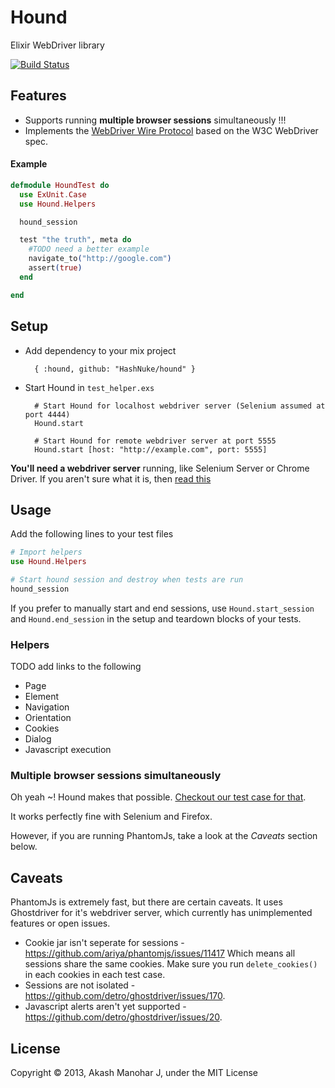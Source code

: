 # Hound

Elixir WebDriver library

[![Build Status](https://travis-ci.org/HashNuke/hound.png?branch=master)](https://travis-ci.org/HashNuke/hound)

## Features

* Supports running __multiple browser sessions__ simultaneously !!!
* Implements the [WebDriver Wire Protocol](https://code.google.com/p/selenium/wiki/JsonWireProtocol) based on the W3C WebDriver spec.


#### Example

```elixir
defmodule HoundTest do
  use ExUnit.Case
  use Hound.Helpers

  hound_session

  test "the truth", meta do
    #TODO need a better example
    navigate_to("http://google.com")
    assert(true)
  end

end
```

## Setup

* Add dependency to your mix project

        { :hound, github: "HashNuke/hound" }

* Start Hound in `test_helper.exs`

        # Start Hound for localhost webdriver server (Selenium assumed at port 4444)
        Hound.start

        # Start Hound for remote webdriver server at port 5555
        Hound.start [host: "http://example.com", port: 5555]


__You'll need a webdriver server__ running, like Selenium Server or Chrome Driver. If you aren't sure what it is, then [read this](https://github.com/HashNuke/hound/wiki/Starting-a-webdriver-server)

## Usage

Add the following lines to your test files

```elixir
# Import helpers
use Hound.Helpers

# Start hound session and destroy when tests are run
hound_session
```

If you prefer to manually start and end sessions, use `Hound.start_session` and `Hound.end_session` in the setup and teardown blocks of your tests.


### Helpers

TODO add links to the following

* Page
* Element
* Navigation
* Orientation
* Cookies
* Dialog
* Javascript execution


### Multiple browser sessions simultaneously

Oh yeah ~! Hound makes that possible. [Checkout our test case for that](https://github.com/HashNuke/hound/blob/master/test/multiple_browser_session_test.exs).

It works perfectly fine with Selenium and Firefox.

However, if you are running PhantomJs, take a look at the *Caveats* section below.

## Caveats

PhantomJs is extremely fast, but there are certain caveats. It uses Ghostdriver for it's webdriver server, which currently has unimplemented features or open issues.

* Cookie jar isn't seperate for sessions - <https://github.com/ariya/phantomjs/issues/11417>
  Which means all sessions share the same cookies. Make sure you run `delete_cookies()` in each cookies in each test case.
* Sessions are not isolated - <https://github.com/detro/ghostdriver/issues/170>.
* Javascript alerts aren't yet supported - <https://github.com/detro/ghostdriver/issues/20>.


## License

Copyright &copy; 2013, Akash Manohar J, under the MIT License